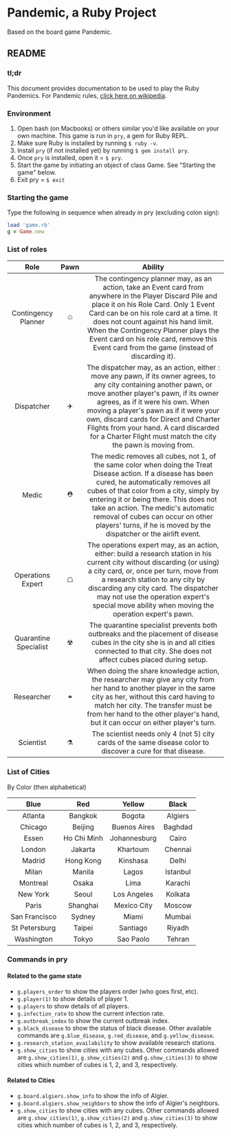 # Pandemic, a Ruby Project

Based on the board game Pandemic.

## README

### tl;dr

This document provides documentation to be used to play the Ruby Pandemics. For Pandemic rules, [click here on  wikipedia](http://tinyurl.com/hvr9nfr).

### Environment

1. Open bash (on Macbooks) or others similar you'd like available on your own machine. This game is run in `pry`, a gem for Ruby REPL.
2. Make sure Ruby is installed by running `$ ruby -v`.
3. Install `pry` (if not installed yet) by running `$ gem install pry`.
4. Once `pry` is installed, open it = `$ pry`.
5. Start the game by initiating an object of class Game. See "Starting the game" below.
6. Exit pry = `$ exit`

### Starting the game

Type the following in sequence when already in pry (excluding colon sign):

```ruby
load 'game.rb'
g = Game.new
```

### List of roles

| Role | Pawn | Ability |
| :---: | :---: | :---: |
| Contingency Planner | ♲ | The contingency planner may, as an action, take an Event card from anywhere in the Player Discard Pile and place it on his Role Card. Only 1 Event Card can be on his role card at a time. It does not count against his hand limit. When the Contingency Planner plays the Event card on his role card, remove this Event card from the game (instead of discarding it).|
| Dispatcher | ✈ | The dispatcher may, as an action, either : move any pawn, if its owner agrees, to any city containing another pawn, or move another player's pawn, if its owner agrees, as if it were his own. When moving a player's pawn as if it were your own, discard cards for Direct and Charter Flights from your hand. A card discarded for a Charter Flight must match the city the pawn is moving from.|
| Medic | ⛑ | The medic removes all cubes, not 1, of the same color when doing the Treat Disease action. If a disease has been cured, he automatically removes all cubes of that color from a city, simply by entering it or being there. This does not take an action. The medic's automatic removal of cubes can occur on other players' turns, if he is moved by the dispatcher or the airlift event. |
| Operations Expert | ☖ | The operations expert may, as an action, either: build a research station in his current city without discarding (or using) a city card, or, once per turn, move from a research station to any city by discarding any city card. The dispatcher may not use the operation expert's special move ability when moving the operation expert's pawn. |
| Quarantine Specialist | ☢ | The quarantine specialist prevents both outbreaks and the placement of disease cubes in the city she is in and all cities connected to that city. She does not affect cubes placed during setup. |
| Researcher | ⚭ | When doing the share knowledge action, the researcher may give any city from her hand to another player in the same city as her, without this card having to match her city. The transfer must be from her hand to the other player's hand, but it can occur on either player's turn. |
| Scientist | ⚗ | The scientist needs only 4 (not 5) city cards of the same disease color to discover a cure for that disease. |

### List of Cities

By Color (then alphabetical)

| Blue | Red | Yellow | Black |
| :---: | :---: | :---: | :---: |
| Atlanta | Bangkok | Bogota | Algiers |
| Chicago | Beijing | Buenos Aires | Baghdad |
| Essen | Ho Chi Minh | Johannesburg | Cairo |
| London | Jakarta | Khartoum | Chennai |
| Madrid | Hong Kong | Kinshasa | Delhi |
| Milan | Manila | Lagos | Istanbul |
| Montreal | Osaka | Lima | Karachi |
| New York | Seoul | Los Angeles | Kolkata |
| Paris | Shanghai | Mexico City | Moscow |
| San Francisco | Sydney | Miami | Mumbai |
| St Petersburg | Taipei | Santiago | Riyadh |
| Washington | Tokyo | Sao Paolo | Tehran |


### Commands **in pry**

#### Related to the game state

- `g.players_order` to show the players order (who goes first, etc).
- `g.player(1)` to show details of player 1.
- `g.players` to show details of all players.
- `g.infection_rate` to show the current infection rate.
- `g.outbreak_index` to show the current outbreak index.
- `g.black_disease` to show the status of black disease. Other available commands are `g.blue_disease`, `g.red_disease`, and `g.yellow_disease`.
- `g.research_station_availability` to show available research stations.
- `g.show_cities` to show cities with any cubes. Other commands allowed  are `g.show_cities(1)`, `g.show_cities(2)` and `g.show_cities(3)` to show cities which number of cubes is 1, 2, and 3, respectively.

#### Related to Cities

- `g.board.algiers.show_info` to show the info of Algier.
- `g.board.algiers.show_neighbors` to show the info of Algier's neighbors.
- `g.show_cities` to show cities with any cubes. Other commands allowed  are `g.show_cities(1)`, `g.show_cities(2)` and `g.show_cities(3)` to show cities which number of cubes is 1, 2, and 3, respectively.
